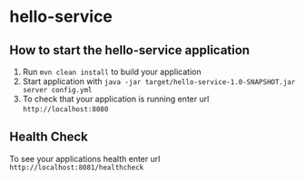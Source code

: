 # hello-service

How to start the hello-service application
---

1. Run `mvn clean install` to build your application
1. Start application with `java -jar target/hello-service-1.0-SNAPSHOT.jar server config.yml`
1. To check that your application is running enter url `http://localhost:8080`

Health Check
---

To see your applications health enter url `http://localhost:8081/healthcheck`
